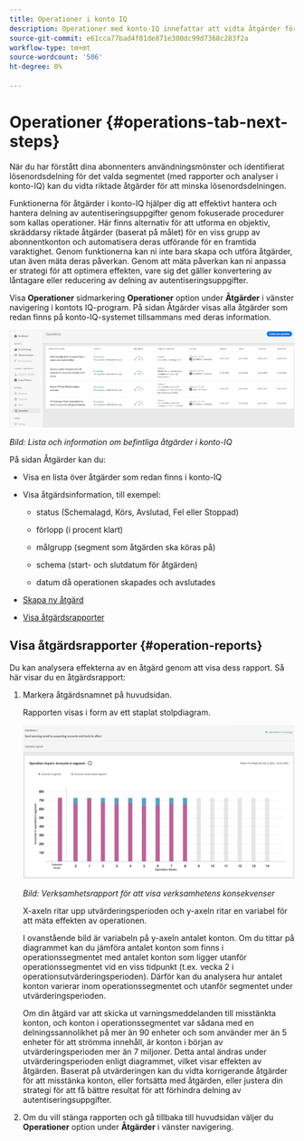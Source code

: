 ```yaml
---
title: Operationer i konto IQ
description: Operationer med konto-IQ innefattar att vidta åtgärder för att utföra automatisering och gruppåtgärder på prenumerantkonton och spåra deras effekter.
source-git-commit: e61cca77bad4f01de871e300dc99d7368c283f2a
workflow-type: tm+mt
source-wordcount: '506'
ht-degree: 0%

---
```



# Operationer {#operations-tab-next-steps}

När du har förstått dina abonnenters användningsmönster och identifierat lösenordsdelning för det valda segmentet (med rapporter och analyser i konto-IQ) kan du vidta riktade åtgärder för att minska lösenordsdelningen.

Funktionerna för åtgärder i konto-IQ hjälper dig att effektivt hantera och hantera delning av autentiseringsuppgifter genom fokuserade procedurer som kallas operationer. Här finns alternativ för att utforma en objektiv, skräddarsy riktade åtgärder (baserat på målet) för en viss grupp av abonnentkonton och automatisera deras utförande för en framtida varaktighet. Genom funktionerna kan ni inte bara skapa och utföra åtgärder, utan även mäta deras påverkan. Genom att mäta påverkan kan ni anpassa er strategi för att optimera effekten, vare sig det gäller konvertering av låntagare eller reducering av delning av autentiseringsuppgifter.

Visa **Operationer** sidmarkering **Operationer** option under **Åtgärder** i vänster navigering i kontots IQ-program. På sidan Åtgärder visas alla åtgärder som redan finns på konto-IQ-systemet tillsammans med deras information.

![](assets/operations-page.png)

*Bild: Lista och information om befintliga åtgärder i konto-IQ*

På sidan Åtgärder kan du:

* Visa en lista över åtgärder som redan finns i konto-IQ

* Visa åtgärdsinformation, till exempel:

   * status (Schemalagd, Körs, Avslutad, Fel eller Stoppad)

   * förlopp (i procent klart)

   * målgrupp (segment som åtgärden ska köras på)

   * schema (start- och slutdatum för åtgärden)

   * datum då operationen skapades och avslutades

* [Skapa ny åtgärd](/help/AccountIQ/operation-affecting-user-segment.md)

* [Visa åtgärdsrapporter](#operation-reports)

<!--* Search from the list of operations using Search field

* Stop an operation.

* Create a duplicate operation.

* [Configure columns of Operations details page](#configure-columns)-->

## Visa åtgärdsrapporter {#operation-reports}

Du kan analysera effekterna av en åtgärd genom att visa dess rapport. Så här visar du en åtgärdsrapport:

1. Markera åtgärdsnamnet på huvudsidan.

   Rapporten visas i form av ett staplat stolpdiagram.

   ![](assets/operation-impact-report.png)

   *Bild: Verksamhetsrapport för att visa verksamhetens konsekvenser*

   X-axeln ritar upp utvärderingsperioden och y-axeln ritar en variabel för att mäta effekten av operationen.

   I ovanstående bild är variabeln på y-axeln antalet konton. Om du tittar på diagrammet kan du jämföra antalet konton som finns i operationssegmentet med antalet konton som ligger utanför operationssegmentet vid en viss tidpunkt (t.ex. vecka 2 i operationsutvärderingsperioden). Därför kan du analysera hur antalet konton varierar inom operationssegmentet och utanför segmentet under utvärderingsperioden.

   Om din åtgärd var att skicka ut varningsmeddelanden till misstänkta konton, och konton i operationssegmentet var sådana med en delningssannolikhet på mer än 90 enheter och som använder mer än 5 enheter för att strömma innehåll, är konton i början av utvärderingsperioden mer än 7 miljoner. Detta antal ändras under utvärderingsperioden enligt diagrammet, vilket visar effekten av åtgärden. Baserat på utvärderingen kan du vidta korrigerande åtgärder för att misstänka konton, eller fortsätta med åtgärden, eller justera din strategi för att få bättre resultat för att förhindra delning av autentiseringsuppgifter.

2. Om du vill stänga rapporten och gå tillbaka till huvudsidan väljer du **Operationer** option under **Åtgärder** i vänster navigering.

<!--

![](assets/operations-details.png)

*Figure: Operation details*
## Configure columns {#configure-columns}

You can select the icon to **Configure columns** on the top of the operations table.

![](assets/config-columns.png)

*Figure: Configure columns of Operations details page*-->